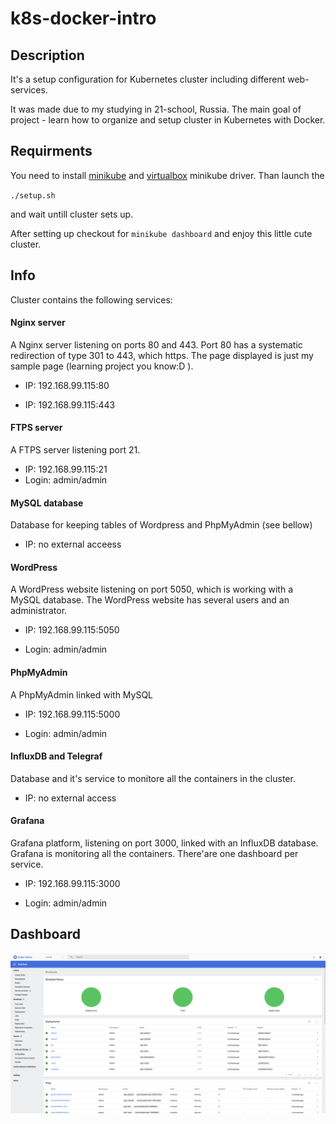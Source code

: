 # k8s-docker-intro

## Description

It's a setup configuration for Kubernetes cluster including different web-services.

It was made due to my studying in 21-school, Russia.
The main goal of project - learn how to organize and setup cluster in Kubernetes with Docker.

## Requirments

You need to install [minikube](https://minikube.sigs.k8s.io/docs/start/) and
[virtualbox](https://minikube.sigs.k8s.io/docs/drivers/ "checkout for virtualbox driver") minikube driver. Than launch the 

`./setup.sh` 

and wait untill cluster sets up.

After setting up checkout for `minikube dashboard` and enjoy this little cute cluster.

## Info

Cluster contains the following services:

#### Nginx server
A Nginx server listening on ports 80 and 443. Port 80 has a systematic redirection of type 301 to 443, which https. 
The page displayed is just my sample page (learning project you know:D ).

* IP: 192.168.99.115:80

* IP: 192.168.99.115:443

#### FTPS server
A FTPS server listening port 21.
* IP: 192.168.99.115:21
* Login: admin/admin

#### MySQL database
Database for keeping tables of Wordpress and PhpMyAdmin (see bellow)

* IP: no external acceess

#### WordPress
A WordPress website listening on port 5050, which is working with a MySQL database.
The WordPress website has several users and an administrator.

* IP: 192.168.99.115:5050

* Login: admin/admin

#### PhpMyAdmin
A PhpMyAdmin linked with MySQL

* IP: 192.168.99.115:5000

* Login: admin/admin

#### InfluxDB and Telegraf
Database and it's service to monitore all the containers in the cluster.

* IP: no external access

#### Grafana
Grafana platform, listening on port 3000, linked with an InfluxDB database.
Grafana is monitoring all the containers. There'are one dashboard per service.

* IP: 192.168.99.115:3000

* Login: admin/admin

## Dashboard
![Dashboard view](/dashboard.png)

